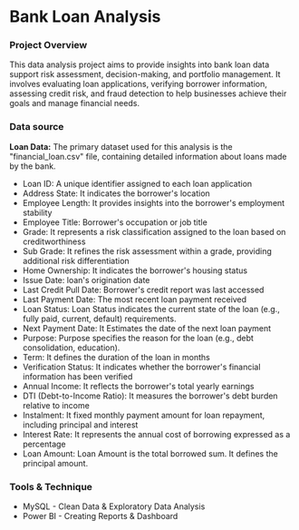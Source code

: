 # Bank Loan Analysis
### Project Overview
This data analysis project aims to provide insights into bank loan data support risk assessment, decision-making, and portfolio management. It involves evaluating loan applications, verifying borrower information, assessing credit risk, and fraud detection to help businesses achieve their goals and manage financial needs.
### Data source
**Loan Data:** The primary dataset used for this analysis is the "financial_loan.csv" file, containing detailed information about loans made by the bank.
- Loan ID: A unique identifier assigned to each loan application
- Address State: It indicates the borrower's location
- Employee Length: It provides insights into the borrower's employment stability
- Employee Title: Borrower's occupation or job title
- Grade: It represents a risk classification assigned to the loan based on creditworthiness
- Sub Grade: It refines the risk assessment within a grade, providing additional risk differentiation
- Home Ownership: It indicates the borrower's housing status
- Issue Date: loan's origination date
- Last Credit Pull Date: Borrower's credit report was last accessed
- Last Payment Date: The most recent loan payment received
-  Loan Status: Loan Status indicates the current state of the loan (e.g., fully paid, current, default) requirements.
- Next Payment Date: It Estimates the date of the next loan payment
- Purpose: Purpose specifies the reason for the loan (e.g., debt consolidation, education).  
- Term: It defines the duration of the loan in months
- Verification Status: It indicates whether the borrower's financial information has been verified
- Annual Income: It reflects the borrower's total yearly earnings
- DTI (Debt-to-Income Ratio): It measures the borrower's debt burden relative to income
- Instalment: It fixed monthly payment amount for loan repayment, including principal and interest
- Interest Rate: It represents the annual cost of borrowing expressed as a percentage
- Loan Amount: Loan Amount is the total borrowed sum. It defines the principal amount.
### Tools & Technique 
- MySQL - Clean Data & Exploratory Data Analysis
- Power BI - Creating Reports & Dashboard
